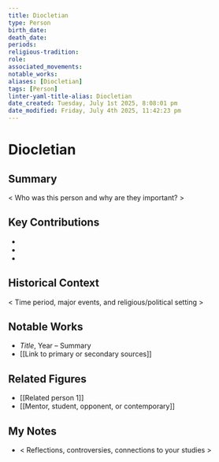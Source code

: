 ```yaml
---
title: Diocletian
type: Person
birth_date: 
death_date: 
periods: 
religious-tradition: 
role: 
associated_movements: 
notable_works: 
aliases: [Diocletian]
tags: [Person]
linter-yaml-title-alias: Diocletian
date_created: Tuesday, July 1st 2025, 8:08:01 pm
date_modified: Friday, July 4th 2025, 11:42:23 pm
---
```


# Diocletian

## Summary
< Who was this person and why are they important? >

## Key Contributions
- 
- 
- 

## Historical Context
< Time period, major events, and religious/political setting >

## Notable Works
- *Title*, Year – Summary
- [[Link to primary or secondary sources]]


## Related Figures
- [[Related person 1]]
- [[Mentor, student, opponent, or contemporary]]

## My Notes
- < Reflections, controversies, connections to your studies >
